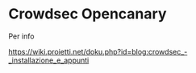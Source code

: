 # Crowdsec Opencanary 

Per info

https://wiki.proietti.net/doku.php?id=blog:crowdsec_-_installazione_e_appunti
